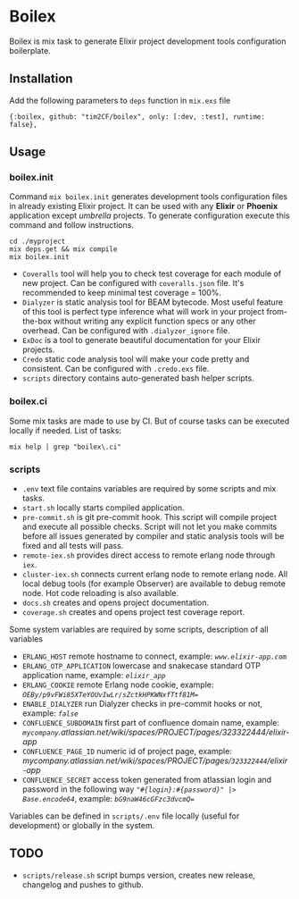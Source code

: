 # Boilex

Boilex is mix task to generate Elixir project development tools configuration boilerplate.

## Installation

Add the following parameters to `deps` function in `mix.exs` file

```
{:boilex, github: "tim2CF/boilex", only: [:dev, :test], runtime: false},
```

## Usage

### boilex.init

Command `mix boilex.init` generates development tools configuration files in already existing Elixir project. It can be used with any **Elixir** or **Phoenix** application except *umbrella* projects. To generate configuration execute this command and follow instructions.

```
cd ./myproject
mix deps.get && mix compile
mix boilex.init
```

- `Coveralls` tool will help you to check test coverage for each module of new project. Can be configured with `coveralls.json` file. It's recommended to keep minimal test coverage = 100%.
- `Dialyzer` is static analysis tool for BEAM bytecode. Most useful feature of this tool is perfect type inference what will work in your project from-the-box without writing any explicit function specs or any other overhead. Can be configured with `.dialyzer_ignore` file.
- `ExDoc` is a tool to generate beautiful documentation for your Elixir projects.
- `Credo` static code analysis tool will make your code pretty and consistent. Can be configured with `.credo.exs` file.
- `scripts` directory contains auto-generated bash helper scripts.

### boilex.ci

Some mix tasks are made to use by CI. But of course tasks can be executed locally if needed. List of tasks:

```
mix help | grep "boilex\.ci"
```

### scripts

- `.env` text file contains variables are required by some scripts and mix tasks.
- `start.sh` locally starts compiled application.
- `pre-commit.sh` is git pre-commit hook. This script will compile project and execute all possible checks. Script will not let you make commits before all issues generated by compiler and static analysis tools will be fixed and all tests will pass.
- `remote-iex.sh` provides direct access to remote erlang node through `iex`.
- `cluster-iex.sh` connects current erlang node to remote erlang node. All local debug tools (for example Observer) are available to debug remote node. Hot code reloading is also available.
- `docs.sh` creates and opens project documentation.
- `coverage.sh` creates and opens project test coverage report.

Some system variables are required by some scripts, description of all variables

- `ERLANG_HOST` remote hostname to connect, example: *`www.elixir-app.com`*
- `ERLANG_OTP_APPLICATION` lowercase and snakecase standard OTP application name, example: *`elixir_app`*
- `ERLANG_COOKIE` remote Erlang node cookie, example: *`OEBy/p9vFWi85XTeYOUvIwLr/sZctkHPKWNxfTtf81M=`*
- `ENABLE_DIALYZER` run Dialyzer checks in pre-commit hooks or not, example: *`false`*
- `CONFLUENCE_SUBDOMAIN` first part of confluence domain name, example: *`mycompany`.atlassian.net/wiki/spaces/PROJECT/pages/323322444/elixir-app*
- `CONFLUENCE_PAGE_ID` numeric id of project page, example: *mycompany.atlassian.net/wiki/spaces/PROJECT/pages/`323322444`/elixir-app*
- `CONFLUENCE_SECRET` access token generated from atlassian login and password in the following way *`"#{login}:#{password}" |> Base.encode64`*, example: *`bG9naW46cGFzc3dvcmQ=`*

Variables can be defined in `scripts/.env` file locally (useful for development) or globally in the system.

## TODO

- `scripts/release.sh` script bumps version, creates new release, changelog and pushes to github.
